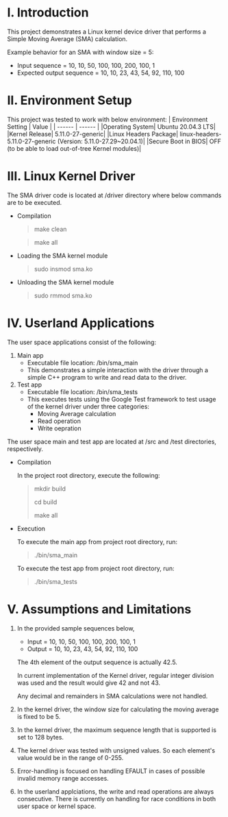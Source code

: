 # I. Introduction

This project demonstrates a Linux kernel device driver that performs a Simple Moving Average (SMA) calculation.

Example behavior for an SMA with window size = 5:

* Input sequence = 10, 10, 50, 100, 100, 200, 100, 1
* Expected output sequence = 10, 10, 23, 43, 54, 92, 110, 100

# II. Environment Setup

This project was tested to work with below environment:
| Environment Setting | Value |
| ------ | ------ |
|Operating System| Ubuntu 20.04.3 LTS|
|Kernel Release| 5.11.0-27-generic|
|Linux Headers Package| linux-headers-5.11.0-27-generic (Version: 5.11.0-27.29~20.04.1)|
|Secure Boot in BIOS| OFF (to be able to load out-of-tree Kernel modules)|

# III. Linux Kernel Driver

The SMA driver code is located at /driver directory where below commands are to be executed.

* Compilation
  > make clean

  > make all

* Loading the SMA kernel module
  > sudo insmod sma.ko

* Unloading the SMA kernel module
  > sudo rmmod sma.ko

# IV. Userland Applications

The user space applications consist of the following:
1. Main app
    - Executable file location: /bin/sma_main
    - This demonstrates a simple interaction with the driver through a simple C++ program to write and read data to the driver.
2. Test app
    - Executable file location: /bin/sma_tests
    - This executes tests using the Google Test framework to test usage of the kernel driver under three categories:
      - Moving Average calculation
      - Read operation
      - Write oepration

The user space main and test app are located at /src and /test directories, respectively.

* Compilation
  
  In the project root directory, execute the following:
  > mkdir build
  > 
  > cd build
  > 
  > make all

* Execution
  
  To execute the main app from project root directory, run:
  > ./bin/sma_main

  To execute the test app from project root directory, run:
  > ./bin/sma_tests

# V. Assumptions and Limitations
1. In the provided sample sequences below,
    * Input = 10, 10, 50, 100, 100, 200, 100, 1
    * Output = 10, 10, 23, 43, 54, 92, 110, 100

    The 4th element of the output sequence is actually 42.5.

    In current implementation of the Kernel driver, regular integer division was used and the result would give 42 and not 43.

    Any decimal and remainders in SMA calculations were not handled.

2. In the kernel driver, the window size for calculating the moving average is fixed to be 5.

3. In the kernel driver, the maximum sequence length that is supported is set to 128 bytes.

4. The kernel driver was tested with unsigned values. So each element's value would be in the range of 0-255.

5. Error-handling is focused on handling EFAULT in cases of possible invalid memory range accesses.

6. In the userland applciations, the write and read operations are always consecutive. There is currently on handling for race conditions in both user space or kernel space.
